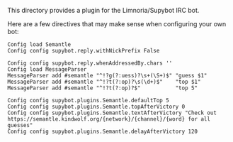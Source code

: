 This directory provides a plugin for the Limnoria/Supybot IRC bot.

Here are a few directives that may make sense when configuring your own bot:
```
Config load Semantle
Config config supybot.reply.withNickPrefix False

Config config supybot.reply.whenAddressedBy.chars ''
Config load MessageParser
MessageParser add #semantle "^!?g(?:uess)?\s+(\S+)$" "guess $1"
MessageParser add #semantle "^!?t(?:op)?\s(\d+)$"    "top $1"
MessageParser add #semantle "^!?t(?:op)?$"           "top 5"

Config config supybot.plugins.Semantle.defaultTop 5
Config config supybot.plugins.Semantle.topAfterVictory 0
Config config supybot.plugins.Semantle.textAfterVictory "Check out https://semantle.kindwolf.org/{network}/{channel}/{word} for all guesses"
Config config supybot.plugins.Semantle.delayAfterVictory 120
```
